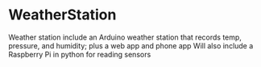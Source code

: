 # WeatherStation
Weather station include an Arduino weather station that records temp, pressure, and humidity; plus a web app and phone app
Will also include a Raspberry Pi in python for reading sensors 
